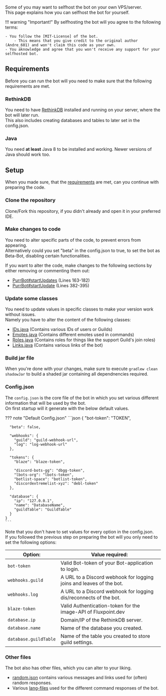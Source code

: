 [PurrBot#startUpdates]: https://github.com/Andre601/PurrBot/blob/master/src/main/java/site/purrbot/bot/PurrBot.java#L163-L182
[PurrBot#startUpdate]: https://github.com/Andre601/PurrBot/blob/master/src/main/java/site/purrbot/bot/PurrBot.java#L382-L395
[MIT-License]: https://github.com/Andre601/PurrBot/blob/master/LICENSE

[RethinkDB]: https://rethinkdb.com

[IDs.java]: https://github.com/Andre601/PurrBot/blob/master/src/main/java/site/purrbot/bot/constants/IDs.java
[Emotes.java]: https://github.com/Andre601/PurrBot/blob/master/src/main/java/site/purrbot/bot/constants/Emotes.java
[Roles.java]: https://github.com/Andre601/PurrBot/blob/master/src/main/java/site/purrbot/bot/constants/Roles.java
[Links.java]: https://github.com/Andre601/PurrBot/blob/master/src/main/java/site/purrbot/bot/constants/Links.java

[random.json]: https://github.com/Andre601/PurrBot/blob/master/src/main/resources/random.json
[lang-files]: https://github.com/Andre601/PurrBot/blob/master/src/main/resources/lang

Some of you may want to selfhost the bot on your own VPS/server.  
This page explains how you can selfhost the bot for yourself.

!!! warning "Important!"
    By selfhosting the bot will you agree to the following terms:
	
	- You follow the [MIT-License] of the bot.
	    - This means that you give credit to the original author (Andre_601) and won't claim this code as your own.
    - You aknowledge and agree that you won't receive any support for your selfhosted bot.

## Requirements
Before you can run the bot will you need to make sure that the following requirements are met.

### RethinkDB
You need to have [RethinkDB] installed and running on your server, where the bot will later run.  
This also includes creating databases and tables to later set in the config.json.

### Java
You need **at least** Java 8 to be installed and working. Newer versions of Java should work too.

## Setup
When you made sure, that the [requirements](#requirements) are met, can you continue with preparing the code.

### Clone the repository
Clone/Fork this repository, if you didn't already and open it in your preferred IDE.

### Make changes to code
You need to alter specific parts of the code, to prevent errors from appearing.  
Alternatively could you set "beta" in the config.json to true, to set the bot as Beta-Bot, disabling certain functionalities.

If you want to alter the code, make changes to the following sections by either removing or commenting them out:

- [PurrBot#startUpdates] (Lines 163-182)
- [PurrBot#startUpdate] (Lines 382-395)

### Update some classes
You need to update values in specific classes to make your version work without issues.  
Namely you have to alter the content of the following classes:

- [IDs.java] (Contains various IDs of users or Guilds)
- [Emotes.java] (Contains different emotes used in commands)
- [Roles.java] (Contains roles for things like the support Guild's join roles)
- [Links.java] (Contains various links of the bot)

### Build jar file
When you're done with your changes, make sure to execute `gradlew clean shadowJar` to build a shaded jar containing all dependnencies required.

### Config.json
The `config.json` is the core file of the bot in which you set various different information that will be used by the bot.  
On first startup will it generate with the below default values.

??? note "Default Config.json"
    ```json
    {
      "bot-token": "TOKEN",
      
      "beta": false,
      
      "webhooks": {
        "guild": "guild-webhook-url",
        "log": "log-webhook-url"
      },
      
      "tokens": {
        "blaze": "blaze-token",
        
        "discord-bots-gg": "dbgg-token",
        "lbots-org": "lbots-token",
        "botlist-space": "botlist-token",
        "discordextremelist-xyz": "debl-token"
      },
      
      "database": {
        "ip": "127.0.0.1",
        "name": "DatabaseName",
        "guildTable": "GuildTable"
      }
    }
    ```

Note that you don't have to set values for every option in the config.json.  
If you followed the previous step on preparing the bot will you only need to set the following options:

| Option:                | Value required:                                                     |
| ---------------------- | ------------------------------------------------------------------- |
| `bot-token`            | Valid Bot-token of your Bot-application to login.                   |
| `webhooks.guild`       | A URL to a Discord webhook for logging joins and leaves of the bot. |
| `webhooks.log`         | A URL to a Discord webhook for logging dis/reconnects of the bot.   |
| `blaze-token`          | Valid Authentication-token for the image-API of Fluxpoint.dev       |
| `database.ip`          | Domain/IP of the RethinkDB server.                                  |
| `database.name`        | Name of the database you created.                                   |
| `database.guildTable`  | Name of the table you created to store guild settings.              |

### Other files
The bot also has other files, which you can alter to your liking.

- [random.json] contains various messages and links used for (often) random responses.
- Various [lang-files] used for the different command responses of the bot.
